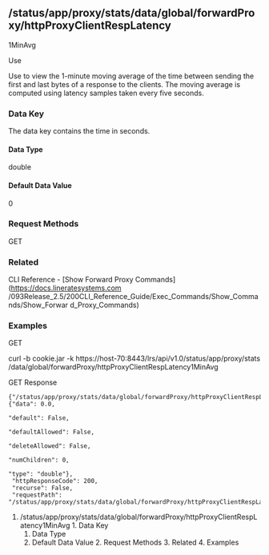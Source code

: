 ## /status/app/proxy/stats/data/global/forwardProxy/httpProxyClientRespLatency
1MinAvg

Use

Use to view the 1-minute moving average of the time between sending the first
and last bytes of a response to the clients. The moving average is computed
using latency samples taken every five seconds.

### Data Key

The data key contains the time in seconds.

#### Data Type

double

#### Default Data Value

0

### Request Methods

GET

### Related

CLI Reference - [Show Forward Proxy Commands](https://docs.lineratesystems.com
/093Release_2.5/200CLI_Reference_Guide/Exec_Commands/Show_Commands/Show_Forwar
d_Proxy_Commands)

### Examples

GET

curl -b cookie.jar -k https://host-70:8443/lrs/api/v1.0/status/app/proxy/stats
/data/global/forwardProxy/httpProxyClientRespLatency1MinAvg

GET Response

    
    
    {"/status/app/proxy/stats/data/global/forwardProxy/httpProxyClientRespLatency1MinAvg": {"data": 0.0,
                                                                                             "default": False,
                                                                                             "defaultAllowed": False,
                                                                                             "deleteAllowed": False,
                                                                                             "numChildren": 0,
                                                                                             "type": "double"},
     "httpResponseCode": 200,
     "recurse": False,
     "requestPath": "/status/app/proxy/stats/data/global/forwardProxy/httpProxyClientRespLatency1MinAvg"}
    

  1. /status/app/proxy/stats/data/global/forwardProxy/httpProxyClientRespLatency1MinAvg
    1. Data Key
      1. Data Type
      2. Default Data Value
    2. Request Methods
    3. Related
    4. Examples

